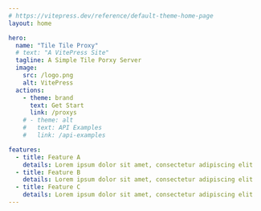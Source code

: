 ```yaml
---
# https://vitepress.dev/reference/default-theme-home-page
layout: home

hero:
  name: "Tile Tile Proxy"
  # text: "A VitePress Site"
  tagline: A Simple Tile Porxy Server
  image:
    src: /logo.png
    alt: VitePress
  actions:
    - theme: brand
      text: Get Start
      link: /proxys
    # - theme: alt
    #   text: API Examples
    #   link: /api-examples

features:
  - title: Feature A
    details: Lorem ipsum dolor sit amet, consectetur adipiscing elit
  - title: Feature B
    details: Lorem ipsum dolor sit amet, consectetur adipiscing elit
  - title: Feature C
    details: Lorem ipsum dolor sit amet, consectetur adipiscing elit
---
```

